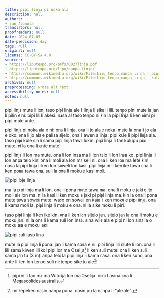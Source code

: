 ```yaml
---
title: pipi linja pi noka ala
description: null
authors:
- jan Alonola
translators: null
proofreaders: null
date: 2024-07-05
date-precision: day
tags: null
original: null
license: CC-BY-SA 4.0
sources:
- https://liputenpo.org/pdfs/0027linja.pdf
- https://liputenpo.org/lipu/nanpa-linja/
- https://commons.wikimedia.org/wiki/File:Lipu_tenpo_nanpa_linja_-_pipi_linja.png
- https://commons.wikimedia.org/wiki/File:Lipu_tenpo_nanpa_linja_-_kala_linja.png
archives: null
preprocessing: wrote alt text
accessibility-notes: null
notes: null
---
```


pipi linja mute li lon, taso pipi linja ale li linja li sike li lili. tenpo pini mute la jan li pilin e ni: pipi lili li akesi. nasa a! taso tenpo ni kin la pipi linja li ken nimi pi pipi mute ante.

pipi linja pi noka ala o ni: ona li linja. ona li jo ala e noka. mute la ona li jo ala e oko. ona li jo ala e palisa sijelo. ona li awen a linja: pipi kule li pipi linja ala. taso pipi kule sin li sama pipi linja tawa lukin. pipi linja li tan kulupu pipi mute. ni la ona li ante mute!

pipi linja li lon ma mute. ona li lon insa ma li lon telo li lon insa ko. pipi linja li lon anpa telo kin! ona li moli ala lon ma seli ni. ona li ken lon ma lete kin! nasa la pipi linja li ken lon soweli lon kasi. pipi linja ni li ken ike tawa ona li ken pona tawa ona. suli la ona li moku e kasi moli.

![pipi loje linja](https://upload.wikimedia.org/wikipedia/commons/7/70/Lipu_tenpo_nanpa_linja_-_pipi_linja.png)

ma la pipi linja ma li lon. ona li pona mute tawa ma. ona li moku e jaki e ijo moli ale lon ma. ni la kasi li ken moku e jaki pi pipi linja ma. kin la ona li pona mute tawa soweli mute: waso en soweli en kala li ken moku e pipi linja. ona li kama moli la, pipi linja li moku e ona. ni la sike moku li pini.

taso pipi linja li ken ike kin. ona li ken lon sijelo jan. sijelo jan la ona li moku e moku jan. ni la ona li kama suli lon insa. sina wile ala e pipi ni lon sina la o moku ala e moku jaki!

![pipi suli laso linja](https://upload.wikimedia.org/wikipedia/commons/b/b5/Lipu_tenpo_nanpa_linja_-_kala_linja.png)

mute la pipi linja li pona. jan li kama sona e ni: pipi linja lili mute li lon. ona li lili sama kiwen lili ko! pipi lon ma Oselija[^1] li ken suli mute! ona li ken suli sama jan tu (3 m)! anpa telo la pipi linja li kama nasa. ona li ken suno! ona ante li ken lon tenpo suli ni: tenpo sike tu ale[^2]!

[^1]: pipi ni li tan ma ma Witolija lon ma Oselija. nimi Lasina ona li Megascolides australis.
[^2]: mi kepeken nasin nanpa pona. nasin pu la nanpa li “ale ale”.
